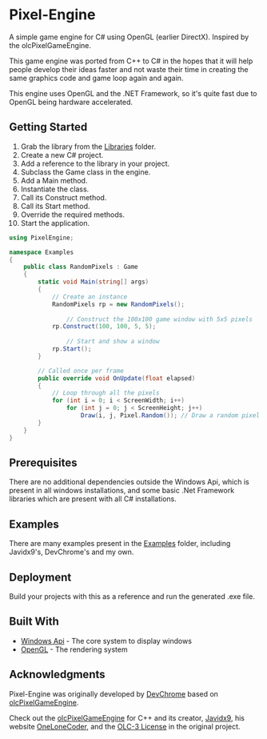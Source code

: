 # Pixel-Engine

A simple game engine for C# using OpenGL (earlier DirectX). Inspired by the olcPixelGameEngine.

This game engine was ported from C++ to C# in the hopes that it will help people develop their ideas faster and not waste their time in creating the same graphics code and game loop again and again.

This engine uses OpenGL and the .NET Framework, so it's quite fast due to OpenGL being hardware accelerated.

## Getting Started

1. Grab the library from the [Libraries](https://github.com/DevChrome/Pixel-Engine/tree/master/Libraries) folder.
2. Create a new C# project.
3. Add a reference to the library in your project.
4. Subclass the Game class in the engine.
5. Add a Main method.
6. Instantiate the class.
7. Call its Construct method.
8. Call its Start method.
9. Override the required methods.
10. Start the application.

```C#
using PixelEngine;

namespace Examples
{
	public class RandomPixels : Game
	{
		static void Main(string[] args)
		{
			// Create an instance
			RandomPixels rp = new RandomPixels();
      
      			// Construct the 100x100 game window with 5x5 pixels
			rp.Construct(100, 100, 5, 5); 
      
      			// Start and show a window
			rp.Start(); 
		}

		// Called once per frame
	  	public override void OnUpdate(float elapsed)
		{
			// Loop through all the pixels
			for (int i = 0; i < ScreenWidth; i++)
				for (int j = 0; j < ScreenHeight; j++)
					Draw(i, j, Pixel.Random()); // Draw a random pixel
		}
	}
}
```

## Prerequisites

There are no additional dependencies outside the Windows Api, which is present in all windows installations, and some basic .Net Framework libraries which are present with all C# installations.

## Examples

There are many examples present in the [Examples](https://github.com/DevChrome/Pixel-Engine/tree/master/Examples) folder, including Javidx9's, DevChrome's and my own.

## Deployment

Build your projects with this as a reference and run the generated .exe file.

## Built With

* [Windows Api](https://docs.microsoft.com/en-us/windows/desktop/apiindex/windows-api-list) - The core system to display windows
* [OpenGL](https://www.opengl.org/) - The rendering system

## Acknowledgments

Pixel-Engine was originally developed by [DevChrome](https://github.com/DevChrome) based on [olcPixelGameEngine](https://github.com/OneLoneCoder/olcPixelGameEngine).

Check out the [olcPixelGameEngine](https://github.com/OneLoneCoder/olcPixelGameEngine) for C++ and its creator, [Javidx9](https://www.youtube.com/channel/UC-yuWVUplUJZvieEligKBkA), his website [OneLoneCoder](https://onelonecoder.com/), and the [OLC-3 License](https://github.com/coraxcorvidae/Pixel-Engine/blob/master/Licences.txt) in the original project.

